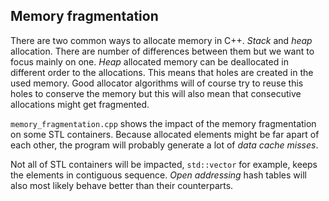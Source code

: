 Memory fragmentation
--------------------
There are two common ways to allocate memory in C++. _Stack_ and _heap_ allocation. There are number of differences between them but we want to focus mainly on one. _Heap_ allocated memory can be deallocated in different order to the allocations. This means that holes are created in the used memory. Good allocator algorithms will of course try to reuse this holes to conserve the memory but this will also mean that consecutive allocations might get fragmented.

`memory_fragmentation.cpp` shows the impact of the memory fragmentation on some STL containers. Because allocated elements might be far apart of each other, the program will probably generate a lot of _data cache misses_.

Not all of STL containers will be impacted, `std::vector` for example, keeps the elements in contiguous sequence. _Open addressing_ hash tables will also most likely behave better than their counterparts.
